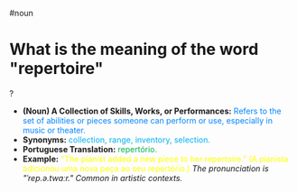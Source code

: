 #noun

# What is the meaning of the word "repertoire"
?
* **(Noun) A Collection of Skills, Works, or Performances:** <span style="color:rgb(0, 132, 255)">Refers to the set of abilities or pieces someone can perform or use, especially in music or theater.</span>
* **Synonyms:** <span style="color:rgb(0, 176, 240)">collection, range, inventory, selection.</span>
* **Portuguese Translation:** <span style="color:rgb(0, 176, 80)">repertório.</span>
* **Example:** <span style="color:rgb(255, 255, 0)">"The pianist added a new piece to her repertoire." (A pianista adicionou uma nova peça ao seu repertório.)</span>
*The pronunciation is "ˈrep.ə.twɑːr." Common in artistic contexts.*
<!--SR:!2025-07-13,4,270-->
